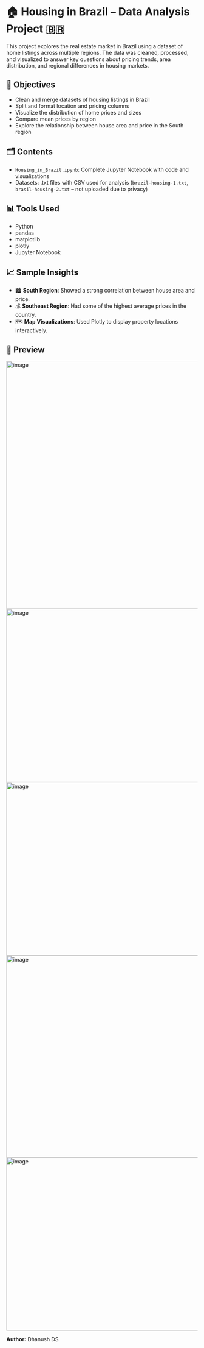 # 🏠 Housing in Brazil – Data Analysis Project 🇧🇷

This project explores the real estate market in Brazil using a dataset of home listings across multiple regions. The data was cleaned, processed, and visualized to answer key questions about pricing trends, area distribution, and regional differences in housing markets.

## 📌 Objectives

- Clean and merge datasets of housing listings in Brazil
- Split and format location and pricing columns
- Visualize the distribution of home prices and sizes
- Compare mean prices by region
- Explore the relationship between house area and price in the South region

## 🗂️ Contents

- `Housing_in_Brazil.ipynb`: Complete Jupyter Notebook with code and visualizations
- Datasets: .txt files with CSV used for analysis (`brazil-housing-1.txt`, `brasil-housing-2.txt` – not uploaded due to privacy)

## 📊 Tools Used

- Python
- pandas
- matplotlib
- plotly
- Jupyter Notebook

## 📈 Sample Insights

- 🏙️ **South Region**: Showed a strong correlation between house area and price.
- 💰 **Southeast Region**: Had some of the highest average prices in the country.
- 🗺️ **Map Visualizations**: Used Plotly to display property locations interactively.

## 👀 Preview

<img width="642" height="651" alt="image" src="https://github.com/user-attachments/assets/f9ca3d08-3ed8-400e-9da7-d721bdd3e7aa" />
<img width="580" height="455" alt="image" src="https://github.com/user-attachments/assets/148ae64e-779a-40dd-84b5-fd4596c0ad4d" />
<img width="534" height="455" alt="image" src="https://github.com/user-attachments/assets/8416c234-4a57-42a6-89a9-a309ec8b74d7" />
<img width="597" height="530" alt="image" src="https://github.com/user-attachments/assets/f19f06bd-1346-46e3-a0ec-632d226fdf6c" />
<img width="597" height="455" alt="image" src="https://github.com/user-attachments/assets/7ba76798-3143-430c-a124-b02d52ec4678" />




**Author:** Dhanush DS
